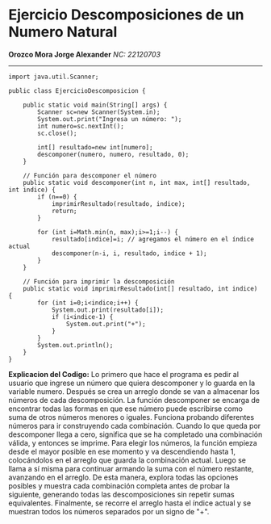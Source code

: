 # Ejercicio Descomposiciones de un Numero Natural
**Orozco Mora Jorge Alexander**
*NC: 22120703*

---
~~~
import java.util.Scanner;

public class EjercicioDescomposicion {

    public static void main(String[] args) {
        Scanner sc=new Scanner(System.in);
        System.out.print("Ingresa un número: ");
        int numero=sc.nextInt();
        sc.close();

        int[] resultado=new int[numero];
        descomponer(numero, numero, resultado, 0);
    }

    // Función para descomponer el número
    public static void descomponer(int n, int max, int[] resultado, int indice) {
        if (n==0) {
            imprimirResultado(resultado, indice);
            return;
        }

        for (int i=Math.min(n, max);i>=1;i--) {
            resultado[indice]=i; // agregamos el número en el índice actual
            descomponer(n-i, i, resultado, indice + 1);
        }
    }

    // Función para imprimir la descomposición
    public static void imprimirResultado(int[] resultado, int indice) {
        for (int i=0;i<indice;i++) {
            System.out.print(resultado[i]);
            if (i<indice-1) {
                System.out.print("+");
            }
        }
        System.out.println();
    }
}

~~~

**Explicacion del Codigo:** Lo primero que hace el programa es pedir al usuario que ingrese un número que quiera descomponer y lo guarda en la variable numero. Después se crea un arreglo donde se van a almacenar los números de cada descomposición. La función descomponer se encarga de encontrar todas las formas en que ese número puede escribirse como suma de otros números menores o iguales. Funciona probando diferentes números para ir construyendo cada combinación. Cuando lo que queda por descomponer llega a cero, significa que se ha completado una combinación válida, y entonces se imprime. Para elegir los números, la función empieza desde el mayor posible en ese momento y va descendiendo hasta 1, colocándolos en el arreglo que guarda la combinación actual. Luego se llama a sí misma para continuar armando la suma con el número restante, avanzando en el arreglo. De esta manera, explora todas las opciones posibles y muestra cada combinación completa antes de probar la siguiente, generando todas las descomposiciones sin repetir sumas equivalentes. Finalmente, se recorre el arreglo hasta el índice actual y se muestran todos los números separados por un signo de "+".